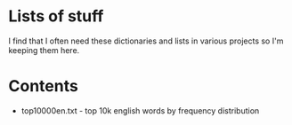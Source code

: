 # Lists of stuff

I find that I often need these dictionaries and lists in various projects so I'm keeping them here.

# Contents

 * top10000en.txt - top 10k english words by frequency distribution
